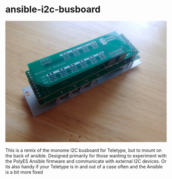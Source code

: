# ansible-i2c-busboard
![Alt text](AnsibleBusboard.jpg?raw=true "I2CBB")

This is a remix of the monome I2C busboard for Teletype, but to mount on the back of ansible. Designed primarily for those wanting to experiment with the PolyES Ansible firmware and communicate with external I2C devices. Or its also handy if your Teletype is in and out of a case often and the Ansible is a bit more fixed
